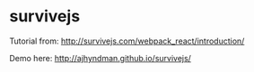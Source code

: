 # survivejs
Tutorial from: http://survivejs.com/webpack_react/introduction/

Demo here: http://ajhyndman.github.io/survivejs/
